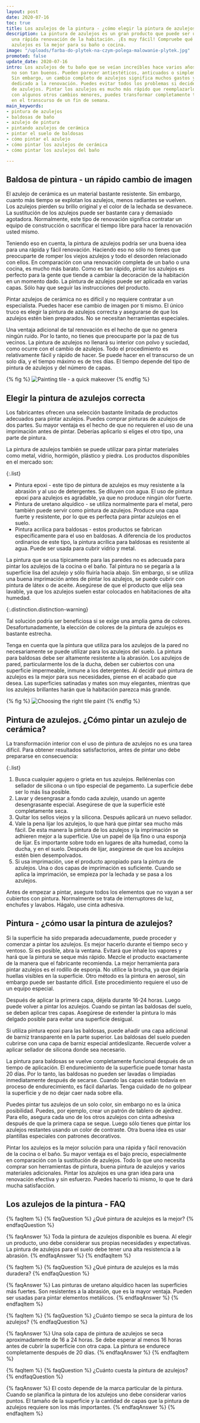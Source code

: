 ```yaml
---
layout: post
date: 2020-07-16
toc: true
title: Los azulejos de la pintura - ¿cómo elegir la pintura de azulejos correcta?
description: La pintura de azulejos es un gran producto que puede ser utilizado para
  una rápida renovación de la habitación. ¡Es muy fácil! Compruebe qué pintura de
  azulejos es la mejor para su baño o cocina.
image: "/uploads/farba-do-plytek-na-czym-polega-malowanie-plytek.jpg"
promoted: false
update_date: 2020-07-16
intro: Los azulejos de tu baño que se veían increíbles hace varios años, ahora probablemente
  no son tan buenos. Pueden parecer antiestéticos, anticuados o simplemente aburridos.
  Sin embargo, un cambio completo de azulejos significa muchos gastos y mucho tiempo
  dedicado a la renovación. Puedes evitar todos los problemas si decides usar pintura
  de azulejos. Pintar los azulejos es mucho más rápido que reemplazarlos. Combinado
  con algunos otros cambios menores, puedes transformar completamente tu habitación
  en el transcurso de un fin de semana.
main_keywords:
- pintura de azulejos
- baldosas de baño
- azulejo de pintura
- pintando azulejos de cerámica
- pintar el suelo de baldosas
- cómo pintar el azulejo
- cómo pintar los azulejos de cerámica
- cómo pintar los azulejos del baño

---
```

## Baldosa de pintura - un rápido cambio de imagen

El azulejo de cerámica es un material bastante resistente. Sin embargo, cuanto más tiempo se explotan los azulejos, menos radiantes se vuelven. Los azulejos pierden su brillo original y el color de la lechada se desvanece. La sustitución de los azulejos puede ser bastante cara y demasiado agotadora. Normalmente, este tipo de renovación significa contratar un equipo de construcción o sacrificar el tiempo libre para hacer la renovación usted mismo.

Teniendo eso en cuenta, la pintura de azulejos podría ser una buena idea para una rápida y fácil renovación. Haciendo eso no sólo no tienes que preocuparte de romper los viejos azulejos y todo el desorden relacionado con ellos. En comparación con una renovación completa de un baño o una cocina, es mucho más barato. Como es tan rápido, pintar los azulejos es perfecto para la gente que tiende a cambiar la decoración de la habitación en un momento dado. La pintura de azulejos puede ser aplicada en varias capas. Sólo hay que seguir las instrucciones del producto.

Pintar azulejos de cerámica no es difícil y no requiere contratar a un especialista. Puedes hacer ese cambio de imagen por ti mismo. El único truco es elegir la pintura de azulejos correcta y asegurarse de que los azulejos estén bien preparados. No se necesitan herramientas especiales.

Una ventaja adicional de tal renovación es el hecho de que no genera ningún ruido. Por lo tanto, no tienes que preocuparte por la paz de tus vecinos. La pintura de azulejos no llenará su interior con polvo y suciedad, como ocurre con el cambio de azulejos. Todo el procedimiento es relativamente fácil y rápido de hacer. Se puede hacer en el transcurso de un solo día, y el tiempo máximo es de tres días. El tiempo depende del tipo de pintura de azulejos y del número de capas.

{% fig %}
![Painting tile - a quick makeover](/uploads/malowanie-plytek-sposob-na-szybki-remont.jpg "Painting tile - a quick makeover")
{% endfig %}

## Elegir la pintura de azulejos correcta

Los fabricantes ofrecen una selección bastante limitada de productos adecuados para pintar azulejos. Puedes comprar pinturas de azulejos de dos partes. Su mayor ventaja es el hecho de que no requieren el uso de una imprimación antes de pintar. Deberías aplicarlo si eliges el otro tipo, una parte de pintura.

La pintura de azulejos también se puede utilizar para pintar materiales como metal, vidrio, hormigón, plástico y piedra. Los productos disponibles en el mercado son:

{:.list}

* Pintura epoxi - este tipo de pintura de azulejos es muy resistente a la abrasión y al uso de detergentes. Se diluyen con agua. El uso de pintura epoxi para azulejos es agradable, ya que no produce ningún olor fuerte.
* Pintura de uretano alquídico - se utiliza normalmente para el metal, pero también puede servir como pintura de azulejos. Produce una capa fuerte y resistente, por lo que es perfecta para pintar azulejos en el suelo.
* Pintura acrílica para baldosas - estos productos se fabrican específicamente para el uso en baldosas. A diferencia de los productos ordinarios de este tipo, la pintura acrílica para baldosas es resistente al agua. Puede ser usada para cubrir vidrio y metal.

La pintura que se usa típicamente para las paredes no es adecuada para pintar los azulejos de la cocina o el baño. Tal pintura no se pegaría a la superficie lisa del azulejo y sólo fluiría hacia abajo. Sin embargo, si se utiliza una buena imprimación antes de pintar los azulejos, se puede cubrir con pintura de látex o de aceite. Asegúrese de que el producto que elija sea lavable, ya que los azulejos suelen estar colocados en habitaciones de alta humedad.

{:.distinction.distinction-warning}

Tal solución podría ser beneficiosa si se exige una amplia gama de colores. Desafortunadamente, la elección de colores de la pintura de azulejos es bastante estrecha.

Tenga en cuenta que la pintura que utiliza para los azulejos de la pared no necesariamente se puede utilizar para los azulejos del suelo. La pintura para baldosas debe ser altamente resistente a la abrasión. Los azulejos de pared, particularmente los de la ducha, deben ser cubiertos con una superficie impermeable, inmune a los detergentes. Al decidir qué pintura de azulejos es la mejor para sus necesidades, piense en el acabado que desea. Las superficies satinadas y mates son muy elegantes, mientras que los azulejos brillantes harán que la habitación parezca más grande.

{% fig %}
![Choosing the right tile paint](/uploads/wybor-farby-do-plytek.jpg "Choosing the right tile paint")
{% endfig %}

## Pintura de azulejos. ¿Cómo pintar un azulejo de cerámica?

La transformación interior con el uso de pintura de azulejos no es una tarea difícil. Para obtener resultados satisfactorios, antes de pintar uno debe prepararse en consecuencia:

{:.list}

1. Busca cualquier agujero o grieta en tus azulejos. Rellénenlas con sellador de silicona o un tipo especial de pegamento. La superficie debe ser lo más lisa posible.
2. Lavar y desengrasar a fondo cada azulejo, usando un agente desengrasante especial. Asegúrese de que la superficie esté completamente seca.
3. Quitar los sellos viejos y la silicona. Después aplicará un nuevo sellador.
4. Vale la pena lijar los azulejos, lo que hará que pintar sea mucho más fácil. De esta manera la pintura de los azulejos y la imprimación se adhieren mejor a la superficie. Use un papel de lija fino o una esponja de lijar. Es importante sobre todo en lugares de alta humedad, como la ducha, y en el suelo. Después de lijar, asegúrese de que los azulejos estén bien desempolvados.
5. Si usa imprimación, use el producto apropiado para la pintura de azulejos. Una o dos capas de imprimación es suficiente. Cuando se aplica la imprimación, se empieza por la lechada y se pasa a los azulejos.

Antes de empezar a pintar, asegure todos los elementos que no vayan a ser cubiertos con pintura. Normalmente se trata de interruptores de luz, enchufes y lavabos. Hágalo, use cinta adhesiva.

## Pintura - ¿cómo usar la pintura de azulejos?

Si la superficie ha sido preparada adecuadamente, puede proceder y comenzar a pintar los azulejos. Es mejor hacerlo durante el tiempo seco y ventoso. Si es posible, abra la ventana. Evitará que inhale los vapores y hará que la pintura se seque más rápido. Mezcle el producto exactamente de la manera que el fabricante recomienda. La mejor herramienta para pintar azulejos es el rodillo de esponja. No utilice la brocha, ya que dejaría huellas visibles en la superficie. Otro método es la pintura en aerosol, sin embargo puede ser bastante difícil. Este procedimiento requiere el uso de un equipo especial.

Después de aplicar la primera capa, déjela durante 16-24 horas. Luego puede volver a pintar los azulejos. Cuando se pintan las baldosas del suelo, se deben aplicar tres capas. Asegúrese de extender la pintura lo más delgado posible para evitar una superficie desigual.

Si utiliza pintura epoxi para las baldosas, puede añadir una capa adicional de barniz transparente en la parte superior. Las baldosas del suelo pueden cubrirse con una capa de barniz especial antideslizante. Recuerde volver a aplicar sellador de silicona donde sea necesario.

La pintura para baldosas se vuelve completamente funcional después de un tiempo de aplicación. El endurecimiento de la superficie puede tomar hasta 20 días. Por lo tanto, las baldosas no pueden ser lavadas o limpiadas inmediatamente después de secarse. Cuando las capas están todavía en proceso de endurecimiento, es fácil dañarlas. Tenga cuidado de no golpear la superficie y de no dejar caer nada sobre ella.

Puedes pintar tus azulejos de un solo color, sin embargo no es la única posibilidad. Puedes, por ejemplo, crear un patrón de tablero de ajedrez. Para ello, asegura cada uno de los otros azulejos con cinta adhesiva después de que la primera capa se seque. Luego sólo tienes que pintar los azulejos restantes usando un color de contraste. Otra buena idea es usar plantillas especiales con patrones decorativos.

Pintar los azulejos es la mejor solución para una rápida y fácil renovación de la cocina o el baño. Su mayor ventaja es el bajo precio, especialmente en comparación con la sustitución de azulejos. Todo lo que uno necesita comprar son herramientas de pintura, buena pintura de azulejos y varios materiales adicionales. Pintar los azulejos es una gran idea para una renovación efectiva y sin esfuerzo. Puedes hacerlo tú mismo, lo que te dará mucha satisfacción.

## Los azulejos de la pintura - FAQ

{% faqItem %}
{% faqQuestion %}
¿Qué pintura de azulejos es la mejor?
{% endfaqQuestion %}

{% faqAnswer %}
Toda la pintura de azulejos disponible es buena. Al elegir un producto, uno debe considerar sus propias necesidades y expectativas. La pintura de azulejos para el suelo debe tener una alta resistencia a la abrasión.
{% endfaqAnswer %}
{% endfaqItem %}

{% faqItem %}
{% faqQuestion %}
¿Qué pintura de azulejos es la más duradera?
{% endfaqQuestion %}

{% faqAnswer %}
Las pinturas de uretano alquídico hacen las superficies más fuertes. Son resistentes a la abrasión, que es la mayor ventaja. Pueden ser usadas para pintar elementos metálicos.
{% endfaqAnswer %}
{% endfaqItem %}

{% faqItem %}
{% faqQuestion %}
¿Cuánto tiempo se seca la pintura de los azulejos?
{% endfaqQuestion %}

{% faqAnswer %}
Una sola capa de pintura de azulejos se seca aproximadamente de 16 a 24 horas. Se debe esperar al menos 16 horas antes de cubrir la superficie con otra capa. La pintura se endurece completamente después de 20 días.
{% endfaqAnswer %}
{% endfaqItem %}

{% faqItem %}
{% faqQuestion %}
¿Cuánto cuesta la pintura de azulejos?
{% endfaqQuestion %}

{% faqAnswer %}
El costo depende de la marca particular de la pintura. Cuando se planifica la pintura de los azulejos uno debe considerar varios puntos. El tamaño de la superficie y la cantidad de capas que la pintura de azulejos requiere son los más importantes.
{% endfaqAnswer %}
{% endfaqItem %}